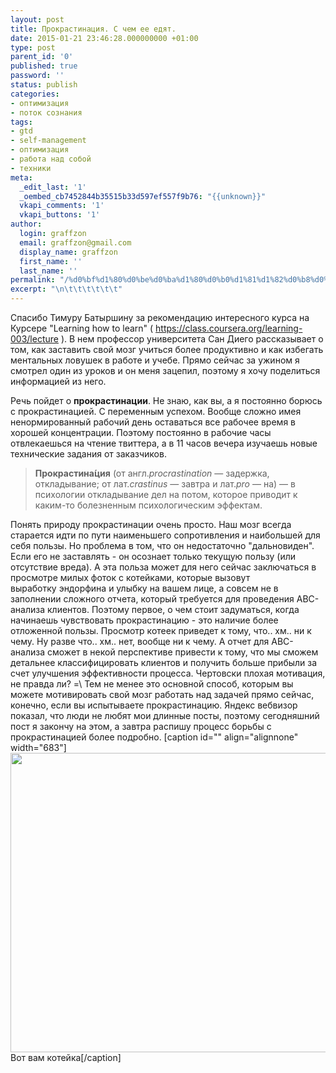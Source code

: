 ```yaml
---
layout: post
title: Прокрастинация. С чем ее едят.
date: 2015-01-21 23:46:28.000000000 +01:00
type: post
parent_id: '0'
published: true
password: ''
status: publish
categories:
- оптимизация
- поток сознания
tags:
- gtd
- self-management
- оптимизация
- работа над собой
- техники
meta:
  _edit_last: '1'
  _oembed_cb7452844b35515b33d597ef557f9b76: "{{unknown}}"
  vkapi_comments: '1'
  vkapi_buttons: '1'
author:
  login: graffzon
  email: graffzon@gmail.com
  display_name: graffzon
  first_name: ''
  last_name: ''
permalink: "/%d0%bf%d1%80%d0%be%d0%ba%d1%80%d0%b0%d1%81%d1%82%d0%b8%d0%bd%d0%b0%d1%86%d0%b8%d1%8f-%d1%81-%d1%87%d0%b5%d0%bc-%d0%b5%d0%b5-%d0%b5%d0%b4%d1%8f%d1%82/"
excerpt: "\n\t\t\t\t\t\t"
---
```


Спасибо Тимуру Батыршину за рекомендацию интересного курса на Курсере "Learning how to learn" ( https://class.coursera.org/learning-003/lecture ). В нем профессор университета Сан Диего рассказывает о том, как заставить свой мозг учиться более продуктивно и как избегать ментальных ловушек в работе и учебе. Прямо сейчас за ужином я смотрел один из уроков и он меня зацепил, поэтому я хочу поделиться информацией из него.
<!--more-->
Речь пойдет о <strong>прокрастинации</strong>.
Не знаю, как вы, а я постоянно борюсь с прокрастинацией. С переменным успехом. Вообще сложно имея ненормированный рабочий день оставаться все рабочее время в хорошей концентрации. Поэтому постоянно в рабочие часы отвлекаешься на чтение твиттера, а в 11 часов вечера изучаешь новые технические задания от заказчиков.
<blockquote><b>Прокрастина́ция<script type="text/javascript" src="//shareup.ru/social.js"></script></b> (от англ.<i><span lang="en" xml:lang="en">procrastination</span></i> — задержка, откладывание; от лат.<i><span lang="la" xml:lang="la">crastinus</span></i> — завтра и лат.<i><span lang="la" xml:lang="la">pro</span></i> — на) — в психологии откладывание дел на потом, которое приводит к каким-то болезненным психологическим эффектам.</blockquote>
Понять природу прокрастинации очень просто. Наш мозг всегда старается идти по пути наименьшего сопротивления и наибольшей для себя пользы. Но проблема в том, что он недостаточно "дальновиден". Если его не заставлять - он осознает только текущую пользу (или отсутствие вреда). А эта польза может для него сейчас заключаться в просмотре милых фоток с котейками, которые вызовут выработку эндорфина и улыбку на вашем лице, а совсем не в заполнении сложного отчета, который требуется для проведения ABC-анализа клиентов.
Поэтому первое, о чем стоит задуматься, когда начинаешь чувствовать прокрастинацию - это наличие более отложенной пользы. Просмотр котеек приведет к тому, что.. хм.. ни к чему. Ну разве что.. хм.. нет, вообще ни к чему. А отчет для ABC-анализа сможет в некой перспективе привести к тому, что мы сможем детальнее классифицировать клиентов и получить больше прибыли за счет улучшения эффективности процесса. Чертовски плохая мотивация, не правда ли? =\
Тем не менее это основной способ, которым вы можете мотивировать свой мозг работать над задачей прямо сейчас, конечно, если вы испытываете прокрастинацию.
Яндекс вебвизор показал, что люди не любят мои длинные посты, поэтому сегодняшний пост я закончу на этом, а завтра распишу процесс борьбы с прокрастинацией более подробно.
[caption id="" align="alignnone" width="683"]<img class="" src="{{ site.baseurl }}/assets/2015/01/%25D1%2581%25D0%25BD%25D0%25B5%25D0%25B3-%25D0%25BA%25D0%25BE%25D1%2582%25D0%25B5%25D0%25B9%25D0%25BA%25D0%25B0-%25D0%25BC%25D0%25B8%25D0%25BC%25D0%25B8%25D0%25BC%25D0%25B8-297544.jpeg" alt="" width="683" height="479" /> Вот вам котейка[/caption]		
